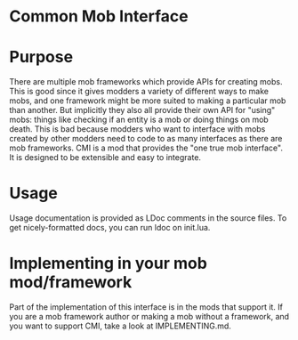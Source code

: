 # Common Mob Interface

Purpose
=======
There are multiple mob frameworks which provide APIs for creating mobs. This is
good since it gives modders a variety of different ways to make mobs, and one
framework might be more suited to making a particular mob than another. But
implicitly they also all provide their own API for "using" mobs: things like
checking if an entity is a mob or doing things on mob death. This is bad because
modders who want to interface with mobs created by other modders need to code to
as many interfaces as there are mob frameworks. CMI is a mod that provides the
"one true mob interface". It is designed to be extensible and easy to integrate.

Usage
=====
Usage documentation is provided as LDoc comments in the source files. To get
nicely-formatted docs, you can run ldoc on init.lua.

Implementing in your mob mod/framework
======================================
Part of the implementation of this interface is in the mods that support it. If
you are a mob framework author or making a mob without a framework, and you want
to support CMI, take a look at IMPLEMENTING.md.